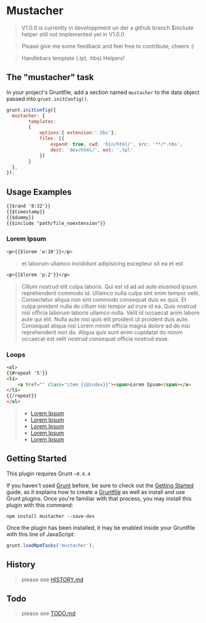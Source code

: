 # Mustacher

> V1.0.0 is currently in developpment un der a github branch
> $include helper still not implemented yet in V1.0.0

> Please give me some feedback and feel free to contribute, cheers :)

> Handlebars template (.tpl, .hbs) Helpers!

## The "mustacher" task
In your project's Gruntfile, add a section named `mustacher` to the data object passed into `grunt.initConfig()`.

```js
grunt.initConfig({
  mustacher: {
        templates:
        {
            options:{ extension:'.hbs'},
            files: [{
                expand: true, cwd: 'bin/html/', src: '**/*.hbs',
                dest: 'dev/html/', ext: '.tpl'
            }]
        }
  },
});
```

## Usage Examples

```html
{{$rand '8:32'}}
{{$timestamp}}
{{$dummy}}
{{$include "path/file_noextension"}}
```
### Lorem Ipsum
```html
<p>{{$lorem 'w:10'}}</p>
```
> <p>et laborum ullamco incididunt adipisicing excepteur sit ea et est</p>

```html
<p>{{$lorem 'p:2'}}</p>
```
> <p>Cillum nostrud elit culpa laboris. Qui est id ad ad aute eiusmod ipsum reprehenderit commodo id. Ullamco nulla culpa sint enim tempor velit. Consectetur aliqua non sint commodo consequat duis ex quis. Et culpa proident nulla do cillum nisi tempor ad irure id ea. Quis nostrud nisi officia laborum laboris ullamco nulla. Velit id occaecat anim labore aute qui elit. Nulla aute nisi quis elit proident ut proident duis aute. Consequat aliqua nisi Lorem minim officia magna dolore ad do nisi reprehenderit non do. Aliqua quis sunt enim cupidatat do minim occaecat est velit nostrud consequat officia nostrud esse.</p>

### Loops
```html
<ul>
{{#repeat '5'}}
<li>
    <a href="" class="item_{{@index}}"><span>Lorem Ipsum</span></a>
</li>
{{/repeat}}
</ul>
```
> <ul>
>   <li><a href="#" class="item_0"><span>Lorem Ipsum</span></a></li>
>   <li><a href="#" class="item_1"><span>Lorem Ipsum</span></a></li>
>   <li><a href="#" class="item_2"><span>Lorem Ipsum</span></a></li>
>   <li><a href="#" class="item_3"><span>Lorem Ipsum</span></a></li>
>   <li><a href="#" class="item_4"><span>Lorem Ipsum</span></a></li>
> </ul>

## Getting Started

This plugin requires Grunt `~0.4.4`

If you haven't used [Grunt](http://gruntjs.com/) before, be sure to check out the [Getting Started](http://gruntjs.com/getting-started) guide, as it explains how to create a [Gruntfile](http://gruntjs.com/sample-gruntfile) as well as install and use Grunt plugins. Once you're familiar with that process, you may install this plugin with this command:

```shell
npm install mustacher --save-dev
```

Once the plugin has been installed, it may be enabled inside your Gruntfile with this line of JavaScript:

```js
grunt.loadNpmTasks('mustacher');
```

## History


> please see [HISTORY.md](https://github.com/malas34/grunt-mustacher/blob/master/HISTORY.md)


## Todo

> please see [TODO.md](https://github.com/malas34/grunt-mustacher/blob/master/TODO.md)

